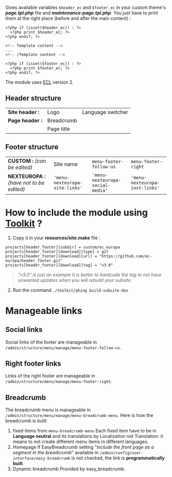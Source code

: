 

Gives available variables `$header_ec` and `$footer_ec`  in your custom theme's ***page.tpl.php*** file and ***maintenance-page.tpl.php***.
You just have to print them at the right place (before and after the main content) :

```
<?php if (isset($header_ec)) : ?>
  <?php print $header_ec; ?>
<?php endif; ?>
    
<!-- Template content -->
...
<!-- /Template content -->
    
<?php if (isset($footer_ec)) : ?>
  <?php print $footer_ec; ?>
<?php endif; ?>
```

The module uses [ECL](https://ec.europa.eu/component-library/ec/) version 2.

## Header structure
|  |  | |
|--|--|--|
| **Site header :** | Logo | Language switcher | Search bar |
| **Page header :** | Breadcrumb | | |
|  | Page title | | |

## Footer structure
| | | | |
|--|--|--|--|
| **CUSTOM :** *(can be edited)*| Site name  | `menu-footer-follow-us` | `menu-footer-right` |
| **NEXTEUROPA :** *(have not to be edited)* | `'menu-nexteuropa-site-links'` | `'menu-nexteuropa-social-media'` | `'menu-nexteuropa-inst-links'` | 


#  How to include the module using [Toolkit](https://github.com/ec-europa/toolkit) ?

 1. Copy it in your **resources/site.make** file :
```
projects[header_footer][subdir] = custom/ec_europa
projects[header_footer][download][type] = git
projects[header_footer][download][url] = "https://github.com/ec-europa/header_footer.git"
projects[header_footer][download][tag] = "v3.0"
```

> *"v3.0" is just an example
It is better to hardcode the tag to not have unwanted updates when you will rebuild your subsite.*

 2. Run the command `./toolkit/phing build-subsite-dev`

# Manageable links

## Social links
Social links of the footer are manageable in `/admin/structure/menu/manage/menu-footer-follow-us`.

## Right footer links
Links of the right footer are manageable in `/admin/structure/menu/manage/menu-footer-right`.

##  Breadcrumb
The breadcrumb menu is manageable in `/admin/structure/menu/manage/menu-breadcrumb-menu`.
Here is how the breadcrumb is built:

 1. fixed items from `menu-breadcrumb-menu`
 Each fixed item have to be in **Language neutral** and its translations by Localization not Translation: it means to not create different menu items in different languages.
 2. Homepage
 If EasyBreadcrumb setting "*Include the front page as a segment in the breadcrumb*" available in `/admin/config/user-interface/easy-breadcrumb` is not checked, the link is **programmatically built**
 3. Dynamic breadcrumb
 Provided by easy_breadcrumb.
